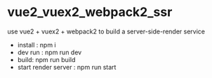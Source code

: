 # vue2_vuex2_webpack2_ssr
use vue2 + vuex2 + webpack2 to build a  server-side-render service

* install : npm i
* dev run : npm run dev
* build: npm run build
* start render server : npm run start

